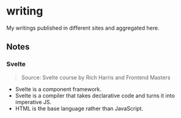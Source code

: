 # writing

My writings published in different sites and aggregated here.

## Notes

### Svelte

> Source: Svelte course by Rich Harris and Frontend Masters

- Svelte is a component framework.
- Svelte is a compiler that takes declarative code and turns it into imperative JS.
- HTML is the base language rather than JavaScript.
